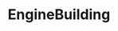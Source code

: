 ---
title: EngineBuilding
crosslinks:
- projectcar
- foxmustang
- Justrolledintotheshop
- smallengines
- ClassicFord
---
